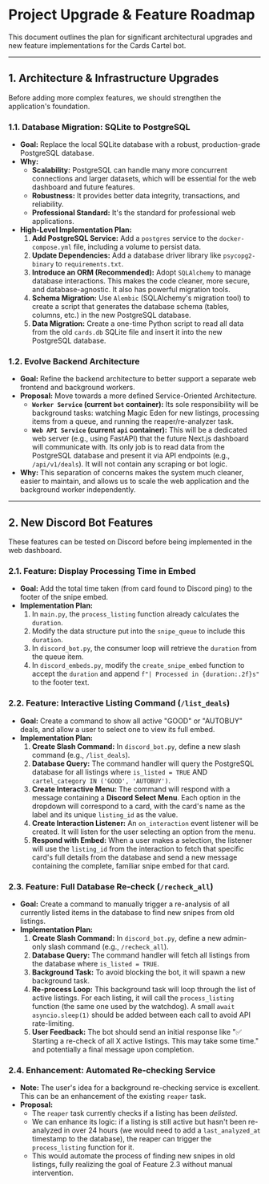 # Project Upgrade & Feature Roadmap

This document outlines the plan for significant architectural upgrades and new feature implementations for the Cards Cartel bot.

---

## 1. Architecture & Infrastructure Upgrades

Before adding more complex features, we should strengthen the application's foundation.

### 1.1. Database Migration: SQLite to PostgreSQL

-   **Goal:** Replace the local SQLite database with a robust, production-grade PostgreSQL database.
-   **Why:**
    -   **Scalability:** PostgreSQL can handle many more concurrent connections and larger datasets, which will be essential for the web dashboard and future features.
    -   **Robustness:** It provides better data integrity, transactions, and reliability.
    -   **Professional Standard:** It's the standard for professional web applications.
-   **High-Level Implementation Plan:**
    1.  **Add PostgreSQL Service:** Add a `postgres` service to the `docker-compose.yml` file, including a volume to persist data.
    2.  **Update Dependencies:** Add a database driver library like `psycopg2-binary` to `requirements.txt`.
    3.  **Introduce an ORM (Recommended):** Adopt `SQLAlchemy` to manage database interactions. This makes the code cleaner, more secure, and database-agnostic. It also has powerful migration tools.
    4.  **Schema Migration:** Use `Alembic` (SQLAlchemy's migration tool) to create a script that generates the database schema (tables, columns, etc.) in the new PostgreSQL database.
    5.  **Data Migration:** Create a one-time Python script to read all data from the old `cards.db` SQLite file and insert it into the new PostgreSQL database.

### 1.2. Evolve Backend Architecture

-   **Goal:** Refine the backend architecture to better support a separate web frontend and background workers.
-   **Proposal:** Move towards a more defined Service-Oriented Architecture.
    -   **`Worker Service` (current `bot` container):** Its sole responsibility will be background tasks: watching Magic Eden for new listings, processing items from a queue, and running the reaper/re-analyzer task.
    -   **`Web API Service` (current `api` container):** This will be a dedicated web server (e.g., using FastAPI) that the future Next.js dashboard will communicate with. Its only job is to read data from the PostgreSQL database and present it via API endpoints (e.g., `/api/v1/deals`). It will not contain any scraping or bot logic.
-   **Why:** This separation of concerns makes the system much cleaner, easier to maintain, and allows us to scale the web application and the background worker independently.

---

## 2. New Discord Bot Features

These features can be tested on Discord before being implemented in the web dashboard.

### 2.1. Feature: Display Processing Time in Embed

-   **Goal:** Add the total time taken (from card found to Discord ping) to the footer of the snipe embed.
-   **Implementation Plan:**
    1.  In `main.py`, the `process_listing` function already calculates the `duration`.
    2.  Modify the data structure put into the `snipe_queue` to include this `duration`.
    3.  In `discord_bot.py`, the consumer loop will retrieve the `duration` from the queue item.
    4.  In `discord_embeds.py`, modify the `create_snipe_embed` function to accept the `duration` and append `f"| Processed in {duration:.2f}s"` to the footer text.

### 2.2. Feature: Interactive Listing Command (`/list_deals`)

-   **Goal:** Create a command to show all active "GOOD" or "AUTOBUY" deals, and allow a user to select one to view its full embed.
-   **Implementation Plan:**
    1.  **Create Slash Command:** In `discord_bot.py`, define a new slash command (e.g., `/list_deals`).
    2.  **Database Query:** The command handler will query the PostgreSQL database for all listings where `is_listed = TRUE` AND `cartel_category IN ('GOOD', 'AUTOBUY')`.
    3.  **Create Interactive Menu:** The command will respond with a message containing a **Discord Select Menu**. Each option in the dropdown will correspond to a card, with the card's name as the label and its unique `listing_id` as the value.
    4.  **Create Interaction Listener:** An `on_interaction` event listener will be created. It will listen for the user selecting an option from the menu.
    5.  **Respond with Embed:** When a user makes a selection, the listener will use the `listing_id` from the interaction to fetch that specific card's full details from the database and send a new message containing the complete, familiar snipe embed for that card.

### 2.3. Feature: Full Database Re-check (`/recheck_all`)

-   **Goal:** Create a command to manually trigger a re-analysis of all currently listed items in the database to find new snipes from old listings.
-   **Implementation Plan:**
    1.  **Create Slash Command:** In `discord_bot.py`, define a new admin-only slash command (e.g., `/recheck_all`).
    2.  **Database Query:** The command handler will fetch all listings from the database where `is_listed = TRUE`.
    3.  **Background Task:** To avoid blocking the bot, it will spawn a new background task.
    4.  **Re-process Loop:** This background task will loop through the list of active listings. For each listing, it will call the `process_listing` function (the same one used by the watchdog). A small `await asyncio.sleep(1)` should be added between each call to avoid API rate-limiting.
    5.  **User Feedback:** The bot should send an initial response like "✅ Starting a re-check of all X active listings. This may take some time." and potentially a final message upon completion.

### 2.4. Enhancement: Automated Re-checking Service

-   **Note:** The user's idea for a background re-checking service is excellent. This can be an enhancement of the existing `reaper` task.
-   **Proposal:**
    -   The `reaper` task currently checks if a listing has been *delisted*.
    -   We can enhance its logic: if a listing is still active but hasn't been re-analyzed in over 24 hours (we would need to add a `last_analyzed_at` timestamp to the database), the reaper can trigger the `process_listing` function for it.
    -   This would automate the process of finding new snipes in old listings, fully realizing the goal of Feature 2.3 without manual intervention.

